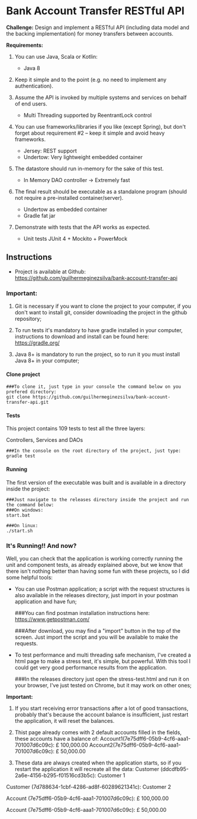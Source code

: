# Bank Account Transfer RESTful API

**Challenge:** Design and implement a RESTful API (including data model and the backing implementation) for money transfers between accounts.

**Requirements:**
1.  You can use Java, Scala or Kotlin:
    * Java 8

2. Keep it simple and to the point (e.g. no need to implement any authentication).

3. Assume the API is invoked by multiple systems and services on behalf of end users.
    * Multi Threading supported by ReentrantLock control

4.  You can use frameworks/libraries if you like (except Spring), but don't forget about requirement #2 – keep it simple and avoid heavy frameworks.
    * Jersey: REST support
    * Undertow: Very lightweight embedded container

5. The datastore should run in-memory for the sake of this test.
    * In Memory DAO controller -> Extremely fast

6. The final result should be executable as a standalone program (should not require a pre-installed container/server).
    * Undertow as embedded container
    * Gradle fat jar

7. Demonstrate with tests that the API works as expected.
    * Unit tests JUnit 4 + Mockito + PowerMock
    
## Instructions

* Project is available at Github: https://github.com/guilhermeginezsilva/bank-account-transfer-api

### Important:
1. Git is necessary if you want to clone the project to your computer, if you don't want to install git, consider downloading the project in the github repository;

2. To run tests it's mandatory to have gradle installed in your computer, instructions to download and install can be found here:
https://gradle.org/

3. Java 8+ is mandatory to run the project, so to run it you must install Java 8+ in your computer;

#### Clone project

    ###To clone it, just type in your console the command below on you prefered directory:
    git clone https://github.com/guilhermeginezsilva/bank-account-transfer-api.git

#### Tests
This project contains 109 tests to test all the three layers: 

Controllers, Services and DAOs

    ###In the console on the root directory of the project, just type:
    gradle test
    
#### Running
The first version of the executable was built and is available in a directory inside the project:

    ###Just navigate to the releases directory inside the project and run the command below:
    ###On windows:
    start.bat
    
    ###On linux:
    ./start.sh
    
### It's Running!! And now?
Well, you can check that the application is working correctly running the unit and component tests, as already explained above, but we know that there isn't nothing better than having some fun with these projects, so I did some helpful tools:

* You can use Postman application; a script with the request structures is also available in the releases directory, just import in your postman application and have fun;


    ###You can find postman installation instructions here:
    https://www.getpostman.com/
    
    ###After download, you may find a "import" button in the top of the screen. Just import the script and you will be available to make the requests.


* To test performance and multi threading safe mechanism, I've created a html page to make a stress test, it's simple, but powerful. With this tool I could get very good performance results from the application.


    ###In the releases directory just open the 
    stress-test.html and run it on your browser, I've just tested on Chrome, but it may work on other ones;
	
**Important:** 
1. If you start receiving error transactions after a lot of good transactions, probably that's because the account balance is insufficient, just restart the application, it will reset the balances. 

2. Thist page already comes with 2 default accounts filled in the fields, these accounts have a balance of:
Account1(7e75dff6-05b9-4cf6-aaa1-701007d6c09c): £ 100,000.00
Account2(7e75dff6-05b9-4cf6-aaa1-701007d6c09c): £ 50,000.00

3. These data are always created when the application starts, so if you restart the application it will recreate all the data:
Customer (ddcdfb95-2a6e-4156-b295-f01516cd3b5c): Customer 1

Customer (7d788634-1cbf-4286-ad8f-60289621341c): Customer 2

Account (7e75dff6-05b9-4cf6-aaa1-701007d6c09c): £ 100,000.00

Account (7e75dff6-05b9-4cf6-aaa1-701007d6c09c): £ 50,000.00
